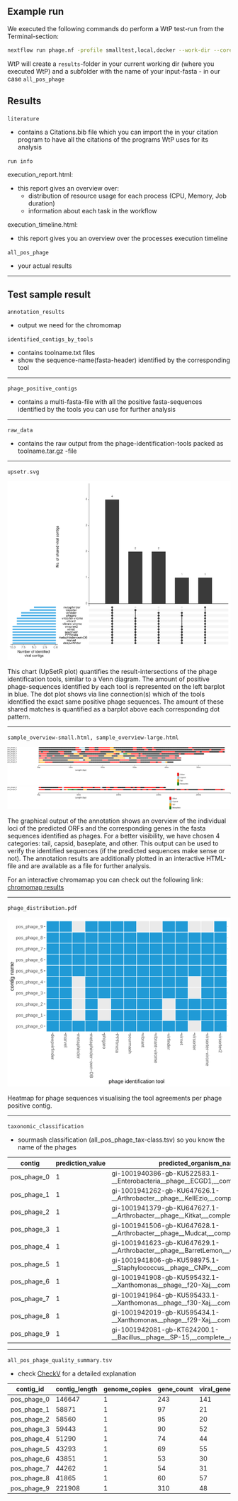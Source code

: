 ## Example run
We executed the following commands do perform a WtP test-run from the Terminal-section:
 
```bash
nextflow run phage.nf -profile smalltest,local,docker --work-dir --cores 16
```
 
WtP will create a `results`-folder in your current working dir (where you executed WtP) and a subfolder with the name of your input-fasta - in our case `all_pos_phage`
 
## Results
 
`literature`  

* contains a Citations.bib file which you can import the in your citation program to have all the citations of the programs WtP uses for its analysis
 
`run info`
 
execution_report.html:
 
* this report gives an overview over: 
   * distribution of resource usage for each process (CPU, Memory, Job duration) 
   * information about each task in the workflow 
 
execution_timeline.html: 
 
* this report gives you an overview over the processes execution timeline 
 
`all_pos_phage` 
 
* your actual results
 
--------------------------------------------------
## Test sample result
 
`annotation_results`  

* output we need for the chromomap
 
`identified_contigs_by_tools` 
 
 * contains toolname.txt files  
 * show the sequence-name(fasta-header) identified by the corresponding tool
 
--------------------------------------------------
 
`phage_positive_contigs` 
 
 * contains a multi-fasta-file with all the positive fasta-sequences identified by the tools you can use for further analysis
 
--------------------------------------------------
 
`raw_data`
 
 * contains the raw output from the phage-identification-tools packed as toolname.tar.gz -file
 
--------------------------------------------------
 
`upsetr.svg` 
 
![plot](upsetr.png)
 
This chart (UpSetR plot) quantifies the result-intersections of the phage identification tools, similar to a Venn diagram. The amount of positive phage-sequences identified by each tool is represented on the left barplot in blue. The dot plot shows via line connection(s) which of the tools identified the exact same positive phage sequences. The amount of these shared matches is quantified as a barplot above each corresponding dot pattern.
 
--------------------------------------------------
 
`sample_overview-small.html, sample_overview-large.html`
 
![chromomap results](chromomap-small.png)   
![chromomap results](chromomap-large.png)
 
The graphical output of the annotation shows an overview of the individual loci of the predicted ORFs and the corresponding genes in the fasta sequences identified as phages. For a better visibility, we have chosen 4 categories: tail, capsid, baseplate, and other. This output can be used to verify the identified sequences (if the predicted sequences make sense or not). The annotation results are additionally plotted in an interactive HTML-file and are available as a file for further analysis.
 
For an interactive chromamap you can check out the following link:
[chromomap results](https://replikation.github.io/What_the_Phage/index.html)
 
--------------------------------------------------
 
`phage_distribution.pdf`
 
![phage-distribution](phage-distribution.png)
 
Heatmap for phage sequences visualising the tool agreements per phage positive contig.
 
--------------------------------------------------
 
`taxonomic_classification` 
 
* sourmash classification (all_pos_phage_tax-class.tsv) so you know the name of the phages
 
 
contig  | prediction_value  | predicted_organism_name |
|-|-|-|
| pos_phage_0 | 1 | gi-1001940386-gb-KU522583.1-__Enterobacteria__phage__ECGD1,__complete__genome|
| pos_phage_1 | 1 | gi-1001941262-gb-KU647626.1-__Arthrobacter__phage__KellEzio,__complete__genome|
| pos_phage_2 | 1 | gi-1001941379-gb-KU647627.1-__Arthrobacter__phage__Kitkat,__complete__genome |
| pos_phage_3 | 1 | gi-1001941506-gb-KU647628.1-__Arthrobacter__phage__Mudcat,__complete__genome |
| pos_phage_4 | 1 | gi-1001941623-gb-KU647629.1-__Arthrobacter__phage__BarretLemon,__complete__genome|
|pos_phage_5| 1 |gi-1001941806-gb-KU598975.1-__Staphylococcus__phage__CNPx,__complete__genome |
|pos_phage_6| 1 |gi-1001941908-gb-KU595432.1-__Xanthomonas__phage__f20-Xaj,__complete__genome |
|pos_phage_7| 1 |gi-1001941964-gb-KU595433.1-__Xanthomonas__phage__f30-Xaj,__complete__genome |
|pos_phage_8| 1 |gi-1001942019-gb-KU595434.1-__Xanthomonas__phage__f29-Xaj,__complete__genome |
|pos_phage_9| 1 |gi-1001942081-gb-KT624200.1-__Bacillus__phage__SP-15,__complete__genome |
 
 
--------------------------------------------------
`all_pos_phage_quality_summary.tsv`
 
* check [CheckV](https://bitbucket.org/berkeleylab/checkv/src/master/) for a detailed explanation
 
contig_id|  contig_length|  genome_copies|  gene_count| viral_genes|  host_genes| checkv_quality| miuvig_quality| completeness| completeness_method|  contamination|  provirus|
|-|-|-|-|-|-|-|-|-|-|-|-|
pos_phage_0|  146647| 1|  243|  141|  1|  High-quality| High-quality| 97.03|  AAI-based|  0|  No|
pos_phage_1|  58871|  1|  97| 21| 0|  High-quality| High-quality| 100|  AAI-based|  0|  No|
pos_phage_2|  58560|  1|  95| 20| 0|  High-quality| High-quality| 99.47|  AAI-based|  0|  No|
pos_phage_3|  59443|  1|  90| 52| 0|  High-quality| High-quality| 100|  AAI-based|  0|  No|
pos_phage_4|  51290|  1|  74| 44| 0|  High-quality| High-quality| 100|  AAI-based|  0|  No|
pos_phage_5|  43293|  1|  69| 55| 0|  High-quality| High-quality| 100|  AAI-based|  0|  No|
pos_phage_6|  43851|  1|  53| 30| 0|  High-quality| High-quality| 98.71|  AAI-based|  0|  No|
pos_phage_7|  44262|  1|  54| 31| 0|  High-quality| High-quality| 99.64|  AAI-based|  0|  No|
pos_phage_8|  41865|  1|  60| 57| 0|  High-quality| High-quality| 97.29|  AAI-based|  0|  No|
pos_phage_9|  221908| 1|  310|  48| 9|  High-quality| High-quality| 100|  AAI-based|  0|  No|
 
 
 

